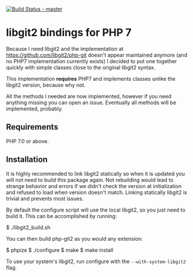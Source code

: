 [![Build Status - master](https://travis-ci.org/MagicalTux/php-git2.png?branch=master)](https://travis-ci.org/MagicalTux/php-git2)

# libgit2 bindings for PHP 7

Because I need libgit2 and the implementation at https://github.com/libgit2/php-git doesn't appear maintained anymore (and no PHP7 implementation currently exists) I decided to put one together quickly with simple classes close to the original libgit2 syntax.

This implementation __requires__ PHP7 and implements classes unlike the libgit2 version, because why not.

All the methods I needed are now implemented, however if you need anything missing you can open an issue. Eventually all methods will be implemented, probably.

## Requirements

PHP 7.0 or above.

## Installation

It is highly recommended to link libgit2 statically so when it is updated you will not need to build this package again. Not rebuilding would lead to strange behavior and errors if we didn't check the version at initialization and refused to load when version doesn't match. Linking statically libgit2 is trivial and prevents most issues.

By default the configure script will use the local libgit2, so you just need to build it. This can be accomplished by running:

  $ ./libgit2_build.sh

You can then build php-git2 as you would any extension:

  $ phpize
  $ ./configure
  $ make
  $ make install

To use your system's libgit2, run configure with the `--with-system-libgit2` flag.
